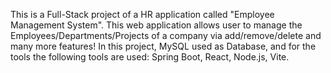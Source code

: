 This is a Full-Stack project of a HR application called "Employee Management System". This web application allows user to manage the Employees/Departments/Projects of a company via add/remove/delete and many more features! In this project, MySQL used as Database, and for the tools the following tools are used: Spring Boot, React, Node.js, Vite.
